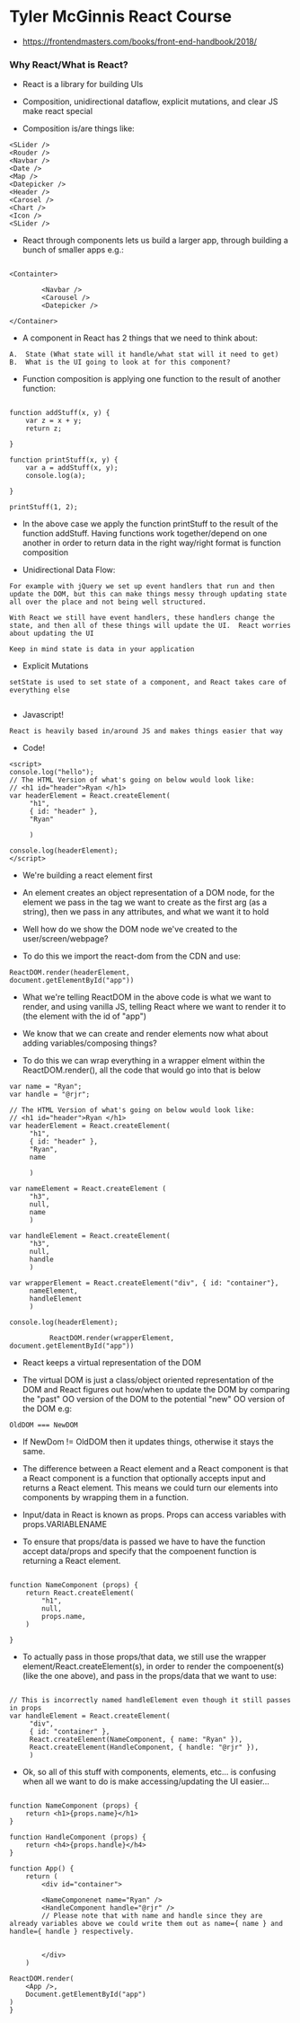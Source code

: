 # Tyler McGinnis React Course


* https://frontendmasters.com/books/front-end-handbook/2018/

### Why React/What is React?

* React is a library for building UIs

* Composition, unidirectional dataflow, explicit mutations, and clear JS make react special

* Composition is/are things like:

```
<SLider />
<Rouder />
<Navbar />
<Date />
<Map />
<Datepicker />
<Header />
<Carosel />
<Chart />
<Icon />
<SLider />

```

* React through components lets us build a larger app, through building a bunch of smaller apps e.g.:

```

<Containter>

		<Navbar />
		<Carousel />
		<Datepicker />

</Container>

```

* A component in React has 2 things that we need to think about: 

```
A.  State (What state will it handle/what stat will it need to get)
B.  What is the UI going to look at for this component?

```

* Function composition is applying one function to the result of another function:

```

function addStuff(x, y) {
	var z = x + y;
	return z;

}

function printStuff(x, y) {
	var a = addStuff(x, y);
	console.log(a);

}

printStuff(1, 2);

```


* In the above case we apply the function printStuff to the result of the function addStuff.  Having functions work together/depend on one another in order to return data in the right way/right format is function composition


* Unidirectional Data Flow:


```
For example with jQuery we set up event handlers that run and then update the DOM, but this can make things messy through updating state all over the place and not being well structured.

With React we still have event handlers, these handlers change the state, and then all of these things will update the UI.  React worries about updating the UI

Keep in mind state is data in your application

```

* Explicit Mutations

```
setState is used to set state of a component, and React takes care of everything else


```

* Javascript!

```
React is heavily based in/around JS and makes things easier that way

```


* Code!

```
<script>
console.log("hello");
// The HTML Version of what's going on below would look like:
// <h1 id="header">Ryan </h1>
var headerElement = React.createElement(
     "h1",
     { id: "header" },
     "Ryan"

     )

console.log(headerElement);
</script>

```


* We're building a react element first

* An element creates an object representation of a DOM node, for the element we pass in the tag we want to create as the first arg (as a string), then we pass in any attributes, and what we want it to hold


* Well how do we show the DOM node we've created to the user/screen/webpage?

* To do this we import the react-dom from the CDN and use:


```
ReactDOM.render(headerElement, 
document.getElementById("app"))

```

* What we're telling ReactDOM in the above code is what we want to render, and using vanilla JS, telling React where we want to render it to (the element with the id of "app")

* We know that we can create and render elements now what about adding variables/composing things?

* To do this we can wrap everything in a wrapper elment within the ReactDOM.render(), all the code that would go into that is below

```
var name = "Ryan";
var handle = "@rjr";

// The HTML Version of what's going on below would look like:
// <h1 id="header">Ryan </h1>
var headerElement = React.createElement(
     "h1",
     { id: "header" },
     "Ryan",
     name

     )

var nameElement = React.createElement (
     "h3",
     null,
     name
     )

var handleElement = React.createElement( 
     "h3",
     null,
     handle
     )

var wrapperElement = React.createElement("div", { id: "container"},
     nameElement, 
     handleElement
     )

console.log(headerElement);

          ReactDOM.render(wrapperElement, document.getElementById("app"))

```



* React keeps a virtual representation of the DOM

* The virtual DOM is just a class/object oriented representation of the DOM and React figures out how/when to update the DOM by comparing the "past" OO version of the DOM to the potential "new" OO version of the DOM e.g:

```
OldDOM === NewDOM

```

* If NewDom != OldDOM then it updates things, otherwise it stays the same.  

* The difference between a React element and a React component is that a React component is a function that optionally accepts input and returns a React element.  This means we could turn our elements into components by wrapping them in a function.  

* Input/data in React is known as props.  Props can access variables with props.VARIABLENAME

* To ensure that props/data is passed we have to have the function accept data/props and specify that the compoenent function is returning a React element.

```

function NameComponent (props) {
	return React.createElement(
		"h1",
		null,
		props.name,
	)

}

```

* To actually pass in those props/that data, we still use the wrapper element/React.createElement(s), in order to render the compoenent(s)(like the one above), and pass in the props/data that we want to use:

```

// This is incorrectly named handleElement even though it still passes in props
var handleElement = React.createElement( 
     "div",
     { id: "container" },
     React.createElement(NameComponent, { name: "Ryan" }),
     React.createElement(HandleComponent, { handle: "@rjr" }),
     )

```


* Ok, so all of this stuff with components, elements, etc... is confusing when all we want to do is make accessing/updating the UI easier...


```

function NameComponent (props) {
	return <h1>{props.name}</h1>
}

function HandleComponent (props) {
	return <h4>{props.handle}</h4>
}

function App() {
	return (
		<div id="container">

		<NameComponenet name="Ryan" />
		<HandleComponent handle="@rjr" />
		// Please note that with name and handle since they are already variables above we could write them out as name={ name } and handle={ handle } respectively.  


		</div>
	)

ReactDOM.render(
	<App />,
	Document.getElementById("app")
)
}